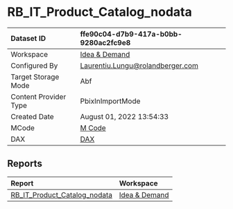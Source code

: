 



# RB_IT_Product_Catalog_nodata

|Dataset ID|ffe90c04-d7b9-417a-b0bb-9280ac2fc9e8|
| :--- | :--- |
|Workspace|[Idea & Demand](../Workspaces/Idea-&-Demand.md)|
|Configured By|Laurentiu.Lungu@rolandberger.com|
|Target Storage Mode|Abf|
|Content Provider Type|PbixInImportMode|
|Created Date|August 01, 2022 13:54:33|
|MCode|[M Code](./RB_IT_Product_Catalog_nodata/mcode.md)|
|DAX|[DAX](./RB_IT_Product_Catalog_nodata/dax.md)|

## Reports

|Report|Workspace|
| :--- | :--- |
|[RB_IT_Product_Catalog_nodata](../Reports/RB_IT_Product_Catalog_nodata.md)|[Idea & Demand](../Workspaces/Idea-&-Demand.md)|
